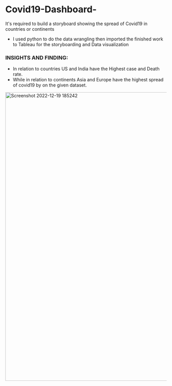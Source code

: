 # Covid19-Dashboard-
It's required to build a storyboard showing the spread of Covid19 in countries or continents
* I used python to do the data wrangling then imported the finished work to Tableau for the storyboarding and Data visualization
### INSIGHTS AND FINDING:
* In relation to countries US and India have the Highest case and Death rate.
* While in relation to continents Asia and Europe have the highest spread of covid19 by on the given dataset.
<img width="902" alt="Screenshot 2022-12-19 185242" src="https://user-images.githubusercontent.com/93994545/208502857-74ddbeda-12b9-4b1c-b48e-a49155eaa4df.png">
